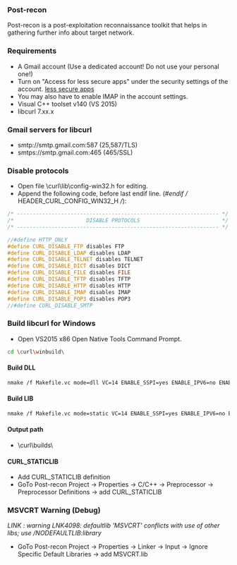 ### Post-recon
Post-recon is a post-exploitation reconnaissance toolkit that helps in gathering further info about target network.



### Requirements

* A Gmail account (Use a dedicated account! Do not use your personal one!)
* Turn on "Access for less secure apps" under the security settings of the account. [less secure apps](https://www.google.com/settings/security/lesssecureapps)
* You may also have to enable IMAP in the account settings.
* Visual C++ toolset v140 (VS 2015)
* libcurl 7.xx.x



### Gmail servers for libcurl

* smtp://smtp.gmail.com:587		(25,587/TLS)
* smtps://smtp.gmail.com:465	(465/SSL)



### Disable protocols

* Open file \curl\lib\config-win32.h for editing.
* Append the following code, before last endif line. (*#endif /* HEADER_CURL_CONFIG_WIN32_H */*):

```cpp
/* ---------------------------------------------------------------- */
/*                       DISABLE PROTOCOLS                          */
/* ---------------------------------------------------------------- */

//#define HTTP_ONLY
#define CURL_DISABLE_FTP disables FTP
#define CURL_DISABLE_LDAP disables LDAP
#define CURL_DISABLE_TELNET disables TELNET
#define CURL_DISABLE_DICT disables DICT
#define CURL_DISABLE_FILE disables FILE
#define CURL_DISABLE_TFTP disables TFTP
#define CURL_DISABLE_HTTP disables HTTP
#define CURL_DISABLE_IMAP disables IMAP
#define CURL_DISABLE_POP3 disables POP3
//#define CURL_DISABLE_SMTP
```



### Build libcurl for Windows

* Open VS2015 x86 Open Native Tools Command Prompt.

```bash
cd \curl\winbuild\
```

#### Build DLL

```bash
nmake /f Makefile.vc mode=dll VC=14 ENABLE_SSPI=yes ENABLE_IPV6=no ENABLE_IDN=no ENABLE_WINSSL=yes GEN_PDB=no DEBUG=no MACHINE=x86
```

#### Build LIB

```bash
nmake /f Makefile.vc mode=static VC=14 ENABLE_SSPI=yes ENABLE_IPV6=no ENABLE_IDN=no ENABLE_WINSSL=yes GEN_PDB=no DEBUG=no MACHINE=x86
```

#### Output path

* \curl\builds\


#### CURL_STATICLIB

* Add CURL_STATICLIB definition
* GoTo Post-recon Project -> Properties -> C/C++ -> Preprocessor -> Preprocessor Definitions -> add CURL_STATICLIB



### MSVCRT Warning (Debug)

*LINK : warning LNK4098: defaultlib 'MSVCRT' conflicts with use of other libs; use /NODEFAULTLIB:library*

* GoTo Post-recon Project -> Properties -> Linker -> Input -> Ignore Specific Default Libraries -> add MSVCRT.lib


